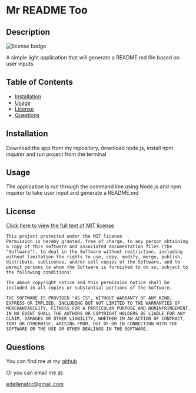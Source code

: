 
# Mr README Too

## Description

![license badge](https://img.shields.io/static/v1?label=License&message=MIT&color=brightgreen&?style=for-the-badge)

A simple light application that will generate a README.md file based on user inputs

## Table of Contents

- [Installation](#installation)
- [Usage](#usage)
- [License](#license)
- [Questions](#questions)

## Installation

Download the app from my repository, download node.js, install npm inquirer and run project from the terminal

## Usage

The application is run through the command line using Node.js and npm inquirer to take user input and generate a README.md

## License


[Click here to view the full text of MIT license](https://opensource.org/licenses/MIT)


    This project protected under the MIT license
    Permission is hereby granted, free of charge, to any person obtaining a copy of this software and associated documentation files (the "Software"), to deal in the Software without restriction, including without limitation the rights to use, copy, modify, merge, publish, distribute, sublicense, and/or sell copies of the Software, and to permit persons to whom the Software is furnished to do so, subject to the following conditions:

    The above copyright notice and this permission notice shall be included in all copies or substantial portions of the Software.

    THE SOFTWARE IS PROVIDED "AS IS", WITHOUT WARRANTY OF ANY KIND, EXPRESS OR IMPLIED, INCLUDING BUT NOT LIMITED TO THE WARRANTIES OF MERCHANTABILITY, FITNESS FOR A PARTICULAR PURPOSE AND NONINFRINGEMENT. IN NO EVENT SHALL THE AUTHORS OR COPYRIGHT HOLDERS BE LIABLE FOR ANY CLAIM, DAMAGES OR OTHER LIABILITY, WHETHER IN AN ACTION OF CONTRACT, TORT OR OTHERWISE, ARISING FROM, OUT OF OR IN CONNECTION WITH THE SOFTWARE OR THE USE OR OTHER DEALINGS IN THE SOFTWARE.
    

## Questions

You can find me at my [github](https://github.com/edellenator)

Or you can email me at:

edellenator@gmail.com

